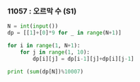 ### 11057 : 오르막 수 (S1)

```python
N = int(input())
dp = [[1]+[0]*9 for _ in range(N+1)]

for i in range(1, N+1):
    for j in range(1, 10):
        dp[i][j] = dp[i-1][j]+dp[i][j-1]

print (sum(dp[N])%10007)
```
